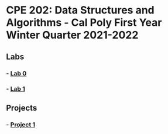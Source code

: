 # CPE 202: Data Structures and Algorithms - Cal Poly First Year Winter Quarter 2021-2022

## Labs
### - [Lab 0](https://github.com/cpe202Winter2022/lab0-ishaansathaye)
### - [Lab 1](https://github.com/cpe202Winter2022/lab1-ishaansathaye)

## Projects
### - [Project 1](https://github.com/cpe202Winter2022/p1-ishaansathaye)